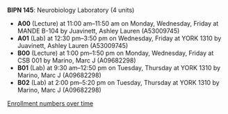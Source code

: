 **BIPN 145**: Neurobiology Laboratory (4 units)

- **A00** (Lecture) at 11:00 am–11:50 am on Monday, Wednesday, Friday at MANDE B-104 by Juavinett, Ashley Lauren (A53009745)
- **A01** (Lab) at 12:30 pm–3:50 pm on Wednesday, Friday at YORK 1310 by Juavinett, Ashley Lauren (A53009745)
- **B00** (Lecture) at 1:00 pm–1:50 pm on Monday, Wednesday, Friday at CSB 001 by Marino, Marc J (A09682298)
- **B01** (Lab) at 9:30 am–12:50 pm on Tuesday, Thursday at YORK 1310 by Marino, Marc J (A09682298)
- **B02** (Lab) at 2:00 pm–5:20 pm on Tuesday, Thursday at YORK 1310 by Marino, Marc J (A09682298)

[Enrollment numbers over time](./BIPN145.tsv)
